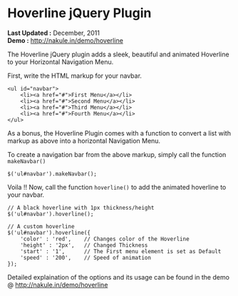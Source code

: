Hoverline jQuery Plugin
===========================

**Last Updated :**  December, 2011<br/>
**Demo :** http://nakule.in/demo/hoverline

The Hoverline jQuery plugin adds a sleek, beautiful and animated Hoverline to your Horizontal Navigation Menu.

First, write the HTML markup for your navbar.

```
<ul id="navbar">
	<li><a href="#">First Menu</a></li>
	<li><a href="#">Second Menu</a></li>
	<li><a href="#">Third Menu</a></li>
	<li><a href="#">Fourth Menu</a></li>
</ul>
```

As a bonus, the Hoverline Plugin comes with a function to convert a list with markup as above into a horizontal Navigation Menu. 

To create a navigation bar from the above markup, simply call the function `makeNavbar()`

```
$('ul#navbar').makeNavbar();
```

Voila !! Now, call the function `hoverline()` to add the animated hoverline to your navbar.

```
// A black hoverline with 1px thickness/height
$('ul#navbar').hoverline();

// A custom hoverline
$('ul#navbar').hoverline({
	'color' : 'red',	// Changes color of the Hoverline
	'height' : '2px',	// Changed Thickness
	'start' : '1',		// The First menu element is set as Default
	'speed' : '200',	// Speed of animation
});
```

Detailed explaination of the options and its usage can be found in the demo @ http://nakule.in/demo/hoverline
